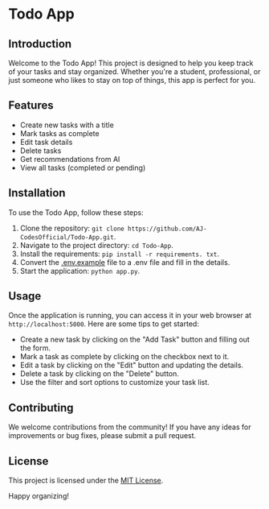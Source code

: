 # Todo App

## Introduction
Welcome to the Todo App! This project is designed to help you keep track of your tasks and stay organized. Whether you're a student, professional, or just someone who likes to stay on top of things, this app is perfect for you.

## Features
- Create new tasks with a title
- Mark tasks as complete
- Edit task details
- Delete tasks
- Get recommendations from AI
- View all tasks (completed or pending)

## Installation
To use the Todo App, follow these steps:
1. Clone the repository: `git clone https://github.com/AJ-CodesOfficial/Todo-App.git`.
2. Navigate to the project directory: `cd Todo-App`.
3. Install the requirements: `pip install -r requirements. txt`.
4. Convert the [.env.example](/.env.example) file to a .env file and fill in the details.
5. Start the application: `python app.py`.

## Usage
Once the application is running, you can access it in your web browser at `http://localhost:5000`. Here are some tips to get started:

- Create a new task by clicking on the "Add Task" button and filling out the form.
- Mark a task as complete by clicking on the checkbox next to it.
- Edit a task by clicking on the "Edit" button and updating the details.
- Delete a task by clicking on the "Delete" button.
- Use the filter and sort options to customize your task list.

## Contributing
We welcome contributions from the community! If you have any ideas for improvements or bug fixes, please submit a pull request. 

## License
This project is licensed under the [MIT License](LICENSE).

Happy organizing!